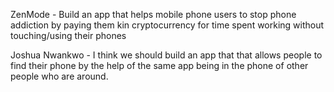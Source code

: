 ZenMode - Build an app that helps mobile phone users to stop phone addiction by paying them kin cryptocurrency for time spent working without touching/using their phones

Joshua Nwankwo - I think we should build an app that that allows people to find their phone by the help of the same app being in the phone of other people who are around.